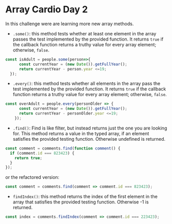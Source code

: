 # Array Cardio Day 2

In this challenge were are learning more new array methods.

* `.some()`: this method tests whether at least one element in the array passes the test implemented by the provided function. 
It returns `true` if the callback function returns a truthy value for every array element; otherwise, `false`.

```javascript
const isAdult = people.some(person=>{
      const currentYear = (new Date()).getFullYear();
      return currentYear - person.year <=19;
  });
```

* `.every()`: this method tests whether all elements in the array pass the test implemented by the provided function. 
It returns `true` if the callback function returns a truthy value for every array element; otherwise, `false`.
```javascript
const overAdult = people.every(personOlder => {
      const currentYear = (new Date()).getFullYear();
      return currentYear - personOlder.year <=19;
    });
```

* `.find()`: Find is like filter, but instead returns just the one you are looking for. This method returns a value in the typed array, if an element satisfies the provided testing function. Otherwise undefined is returned.
```javascript
const comment = comments.find(function comment() {
  if (comment.id === 823423) {
    return true;
  }
});
```
or the refactored version: 
```javascript
const comment = comments.find(comment => comment.id === 823423);
```
* `findIndex()`: this method returns the index of the first element in the array that satisfies the provided testing function. Otherwise -1 is returned.
```javascript
const index = comments.findIndex(comment => comment.id === 223423);
```    
